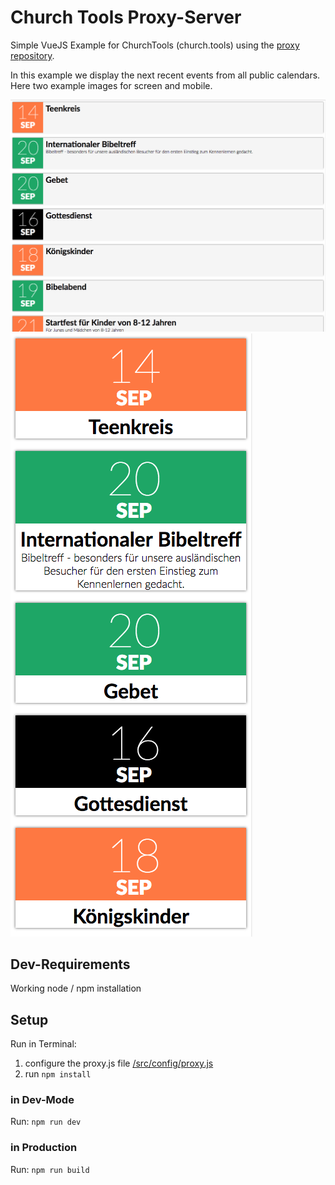 # Church Tools Proxy-Server
Simple VueJS Example for ChurchTools (church.tools) using the [proxy repository](https://github.com/stevenbuehner/ChurchToolsProxyServer).

In this example we display the next recent events from all public calendars. Here two example images for screen and mobile.

![Big Screen](https://raw.githubusercontent.com/stevenbuehner/ChurchToolsVuejsClientExample/master/readme-images/widescreen.png)
![Mobile Scren](https://raw.githubusercontent.com/stevenbuehner/ChurchToolsVuejsClientExample/master/readme-images/mobilescreen.png)


## Dev-Requirements
Working node / npm installation


## Setup
Run in Terminal:
1) configure the proxy.js file [/src/config/proxy.js](src/config/proxy.js)
2) run `npm install`

### in Dev-Mode
Run: ``npm run dev``

### in Production
Run: ``npm run build``
